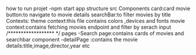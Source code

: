 how to run projet
-npm start
app structure
src 
Components
card:card movie
button:to navigate to movie details
searchBar:to filter movies by title
Contexts:
theme context:this file contains colors ,devices and fonts 
movie context:contains fetching movies endpoint and filter by serach input 
/****************** */
pages
-Search page:contains cards of movies and searchbar component 
-detailPage :contains the movie details:title,image,director,year etc
